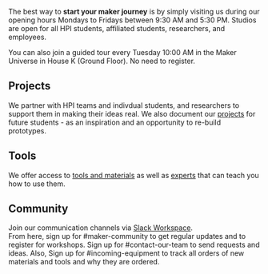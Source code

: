 The best way to **start your maker journey** is by simply visiting us during our opening hours Mondays to Fridays between 9:30 AM and 5:30 PM. Studios are open for all HPI students, affiliated students, researchers, and employees.

You can also join a guided tour every Tuesday 10:00 AM in the Maker Universe in House K (Ground Floor). No need to register.

## Projects

We partner with HPI teams and indivdual students, and researchers to support them in making their ideas real. We also document our [projects](./projects/projects.md) for future students - as an inspiration and an opportunity to re-build prototypes.

## Tools

We offer access to [tools and materials](./tools/tools.md) as well as [experts](./team/team.md) that can teach you how to use them.

## Community

Join our communication channels via [Slack Workspace](https://hpi-makeruniverse.slack.com). <br />
From here, sign up for #maker-community to get regular updates and to register for workshops. 
Sign up for #contact-our-team to send requests and ideas.
Also, Sign up for #incoming-equipment to track all orders of new materials and tools and why they are ordered. 
